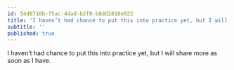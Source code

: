 ```yaml
---
id: 54d8710b-75ac-4dad-b2f0-b8dd2818e922
title: 'I haven’t had chance to put this into practice yet, but I will share more as soon as I have.'
subtitle: ''
published: true
---
```




I haven’t had chance to put this into practice yet, but I will share more as soon as I have.

